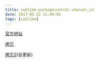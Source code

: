 ```yaml
---
title: sublime-packagecontrol-channel_v3
date: 2017-02-22 11:49:56
tags: [sublime]
---
```


[官方地址](https://packagecontrol.io/channel_v3.json)

[拷贝](https://raw.githubusercontent.com/cytle/blog/master/source/uploads/channel_v3.1.json)

[拷贝2](https://raw.githubusercontent.com/cytle/blog/master/source/uploads/channel_v3.json)(会更新)
